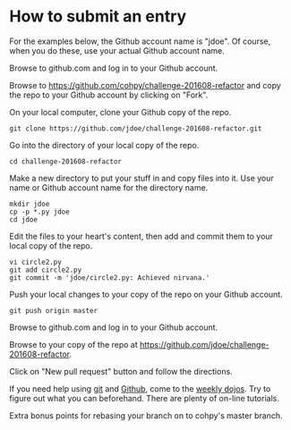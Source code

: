 # How to submit an entry

For the examples below, the Github account name is "jdoe".
Of course, when you do these, use your actual Github account name.

Browse to github.com and log in to your Github account.

Browse to https://github.com/cohpy/challenge-201608-refactor
and copy the repo to your Github account by clicking on "Fork".

On your local computer, clone your Github copy of the repo.

    git clone https://github.com/jdoe/challenge-201608-refactor.git

Go into the directory of your local copy of the repo.

    cd challenge-201608-refactor

Make a new directory to put your stuff in and copy files into it.
Use your name or Github account name for the directory name.

    mkdir jdoe
    cp -p *.py jdoe
    cd jdoe

Edit the files to your heart's content,
then add and commit them to your local copy of the repo.

    vi circle2.py
    git add circle2.py
    git commit -m 'jdoe/circle2.py: Achieved nirvana.'

Push your local changes to your copy of the repo on your Github account.

    git push origin master

Browse to github.com and log in to your Github account.

Browse to your copy of the repo at
https://github.com/jdoe/challenge-201608-refactor.

Click on "New pull request" button and follow the directions.

If you need help using
[git](https://en.wikipedia.org/wiki/Git_%28software%29) and
[Github](github.com), come to the
[weekly dojos](http://www.meetup.com/Central-Ohio-Python-Users-Group/).
Try to figure out what you can beforehand.
There are plenty of on-line tutorials.

Extra bonus points for rebasing your branch on to cohpy's master branch.
